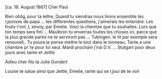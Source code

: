  [ca. 19. August 1867]
Cher Paul

Bien oblig‚ pour ta lettre, Quand tu viendras nous lirons ensemble les r‚ponses de papa … tes differentes questions, j'aimerais les entendre: 
Les fruits t'ont ‚t‚ envoy‚ par Emelie. Voici la chemise que tu souhaites. 
Lors que ton temps sera fini … Maulbron tu enverras toutes tes choses ici, parce que la plus grande partie ne te serviront pas … Tubingen. le tit par exemple sera renouvell‚. Tu poura je pense mettre le tout dans le tonneau; 
Tante a une chambre prˆte pour toi seul. Mardi prochain j'irai D.V. … Stutgart pour deux jours avec tante et Jettle

 Adieu cher fils
 ta Julie Gundert

Louise te salue ainsi que Jettle, Emelie, tante qui se r‚joui de te voir 